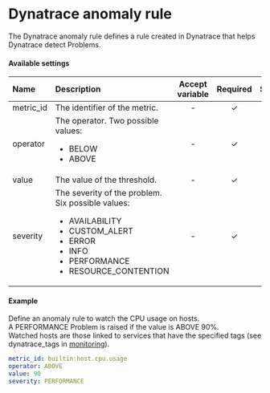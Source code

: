 # Dynatrace anomaly rule
The Dynatrace anomaly rule defines a rule created in Dynatrace that helps Dynatrace detect Problems.

#### Available settings

| Name                                | Description                                                                                      | Accept variable | Required | Since |
|:----------------------------------- |:------------------------------------------------------------------------------------------------ |:---------------:|:--------:|:-----:|
| metric_id                           | The identifier of the metric.                                                                    | -               | &#x2713; |  7.5  |
| operator                            | The operator. Two possible values: <ul><li>BELOW</li><li>ABOVE</li>                              | -               | &#x2713; |  7.5  |
| value                               | The value of the threshold.                                                                      | -               | &#x2713; |  7.5  |
| severity                            | The severity of the problem. Six possible values: <ul><li>AVAILABILITY</li><li>CUSTOM_ALERT</li><li>ERROR</li><li>INFO</li><li>PERFORMANCE</li><li>RESOURCE_CONTENTION</li></ul>    | -               | &#x2713; |  7.5  |

#### Example

Define an anomaly rule to watch the CPU usage on hosts. \
A PERFORMANCE Problem is raised if the value is ABOVE 90%. \
Watched hosts are those linked to services that have the specified tags (see dynatrace_tags in [monitoring](apm_configuration.md)). 

```yaml
metric_id: builtin:host.cpu.usage
operator: ABOVE
value: 90
severity: PERFORMANCE
```
